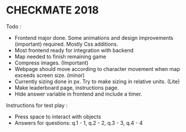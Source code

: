 # CHECKMATE 2018

Todo :
 - Frontend major done. Some animations and design improvements (important) required. Mostly Css additions.
 - Most frontend ready for integration with backend
 - Map needed to finish remaining game
 - Compress images. (Important)
 - Webpage should move according to character movement when map exceeds screen size. (minor)
 - Currently sizing done in px. Try to make sizing in relative units. (Lite)
 - Make leaderboard page, instructions page.
 - Hide answer variable in frontend and include a timer.
 
Instructions for test play :
 - Press space to interact with objects
 - Answers for questions: q.1 - 1, q.2 - 2, q.3 - 3, q.4 - 4
